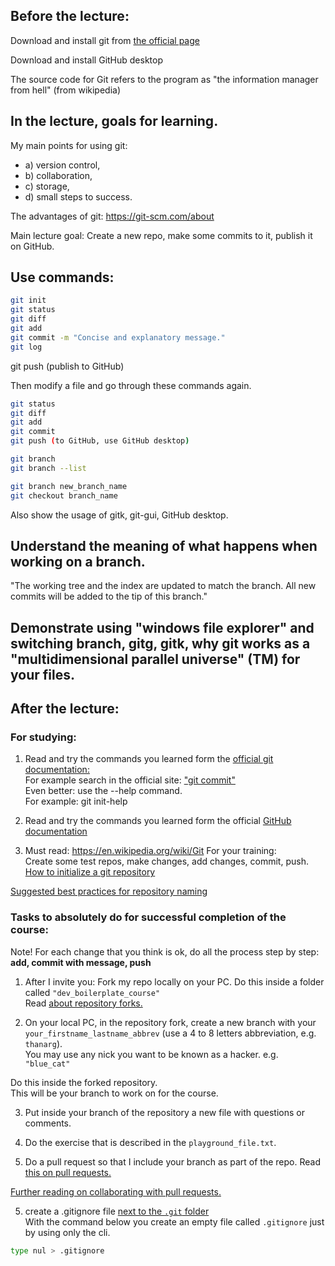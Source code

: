 ## Before the lecture:

Download and install git from [the official page](https://git-scm.com/)

Download and install GitHub desktop


The source code for Git refers to the program as "the information manager from hell" (from wikipedia)


## In the lecture, goals for learning.

My main points for using git:
- a) version control,
- b) collaboration,
- c) storage,
- d) small steps to success. 

The advantages of git: https://git-scm.com/about


Main lecture goal: 
Create a new repo, make some commits to it, publish it on GitHub.

## Use commands:
```bash
git init  
git status  
git diff  
git add  
git commit -m "Concise and explanatory message."  
git log
```

git push (publish to GitHub)  

Then modify a file and go through these commands again.  

```bash
git status  
git diff  
git add  
git commit  
git push (to GitHub, use GitHub desktop)  

git branch
git branch --list

git branch new_branch_name  
git checkout branch_name  
```


Also show the usage of gitk, git-gui, GitHub desktop.

## Understand the meaning of what happens when working on a branch.
"The working tree and the index are updated to match the branch. All new commits will be added to the tip of this branch."

## Demonstrate using "windows file explorer" and switching branch, gitg, gitk, why git works as a "multidimensional parallel universe" (TM) for your files.   

## After the lecture:

### For studying:
1) Read and try the commands you learned form the [official git documentation:](https://git-scm.com/doc)  
For example search in the official site: ["git commit"](https://git-scm.com/docs/git-commit)    
Even better: use the --help command.  
For example: git init-help  

2) Read and try the commands you learned form the official [GitHub documentation](https://docs.GitHub.com/en)  


3) Must read: https://en.wikipedia.org/wiki/Git
For your training:  
Create some test repos, make changes, add changes, commit, push.  
[How to initialize a git repository](https://docs.GitHub.com/en/migrations/importing-source-code/using-the-command-line-to-import-source-code/adding-locally-hosted-code-to-GitHub)  


[Suggested best practices for repository naming](https://GitHub.com/bcgov/BC-Policy-Framework-For-GitHub/blob/master/BC-Gov-Org-HowTo/Naming-Repos.md)



### Tasks to absolutely do for successful completion of the course:  
Note! For each change that you think is ok, do all the process step by step:   
**add, commit with message, push**   

1) After I invite you: Fork my repo locally on your PC. Do this inside a folder called `"dev_boilerplate_course"`  
Read [about repository forks.](https://docs.GitHub.com/en/get-started/quickstart/fork-a-repo)  

2) On your local PC, in the repository fork, create a new branch with your `your_firstname_lastname_abbrev` (use a 4 to 8 letters abbreviation, e.g. `thanarg`).  
You may use any nick you want to be known as a hacker. e.g. `"blue_cat"`   

Do this inside the forked repository.   
This will be your branch to work on for the course.   

3) Put inside your branch of the repository a new file with questions or comments.   

4) Do the exercise that is described in the `playground_file.txt`.  

5) Do a pull request so that I include your branch as part of the repo.
Read [this on pull requests.](https://docs.GitHub.com/en/pull-requests/collaborating-with-pull-requests/proposing-changes-to-your-work-with-pull-requests/creating-a-pull-request-from-a-fork)  


[Further reading on collaborating with pull requests.](https://docs.GitHub.com/en/pull-requests/collaborating-with-pull-requests)  


5) create a .gitignore file [next to the `.git` folder](https://stackoverflow.com/a/19098654)  
With the command below you create an empty file called `.gitignore` just by using only the cli.   

```bash
type nul > .gitignore   
```
